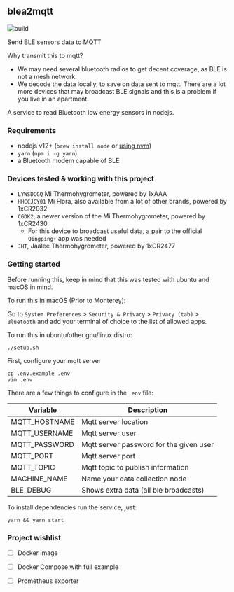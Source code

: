 ## blea2mqtt

![build](https://github.com/bitkill/blea2mqtt/actions/workflows/node.js.yml/badge.svg)

Send BLE sensors data to MQTT

Why transmit this to mqtt?

- We may need several bluetooth radios to get decent coverage, as BLE is not a mesh network.
- We decode the data locally, to save on data sent to mqtt. There are a lot more devices that may broadcast BLE signals and this is a problem if you live in an apartment.

A service to read Bluetooth low energy sensors in nodejs.

### Requirements

- nodejs v12+ (`brew install node` or [using nvm](ttps://github.com/nvm-sh/nvm#install--update-script))
- `yarn` (`npm i -g yarn`)
- a Bluetooth modem capable of BLE

### Devices tested & working with this project

- `LYWSDCGQ` Mi Thermohygrometer, powered by 1xAAA
- `HHCCJCY01` Mi Flora, also available from a lot of other brands, powered by 1xCR2032
- `CGDK2`, a newer version of the Mi Thermohygrometer, powered by 1xCR2430
  - For this device to broadcast useful data, a pair to the official `Qingping+` app was needed
- `JHT`, Jaalee Thermohygrometer, powered by 1xCR2477

### Getting started

Before running this, keep in mind that this was tested with
ubuntu and macOS in mind.

To run this in macOS (Prior to Monterey):

Go to `System Preferences` > `Security & Privacy` > `Privacy (tab)` > `Bluetooth`
and add your terminal of choice to the list of allowed apps.

To run this in ubuntu/other gnu/linux distro:

```shell
./setup.sh
```

First, configure your mqtt server

```shell
cp .env.example .env
vim .env
```

There are a few things to configure in the `.env` file:

| Variable      | Description                             |
| ------------- | --------------------------------------- |
| MQTT_HOSTNAME | Mqtt server location                    |
| MQTT_USERNAME | Mqtt server user                        |
| MQTT_PASSWORD | Mqtt server password for the given user |
| MQTT_PORT     | Mqtt server port                        |
| MQTT_TOPIC    | Mqtt topic to publish information       |
| MACHINE_NAME  | Name your data collection node          |
| BLE_DEBUG     | Shows extra data (all ble broadcasts)   |

To install dependencies run the service, just:

```shell
yarn && yarn start
```

### Project wishlist

- [ ] Docker image

- [ ] Docker Compose with full example

- [ ] Prometheus exporter
